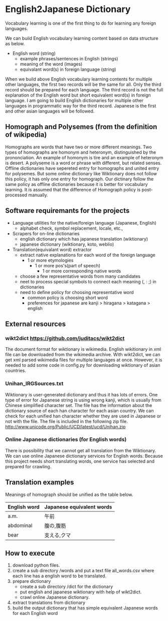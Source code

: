 # English2Japanese Dictionary
Vocabulary learning is one of the first thing to do for learning any foreign languages.

We can build English vocabulary learning content based on data structure as below.
* English word (string)
  * example phrases/sentences in English (strings)
  * meaning of the word (images)
  * equivalant word(s) in foreign language (string)

When we build above English vocabulary learning contents for multiple other languages, the first two records will be the same for all. Only the third record should be prepared for each language.
The third record is not the full explanation of the English word but short equivalent word(s) in foreign language.
I am going to build English dictionaries for multiple other languages in programmatic way for the third record.
Japanese is the first and other asian languages will be followed.

## Homograph and Polysemes (from the definition of wikipedia)
Homographs are words that have two or more different meanings.
Two types of homographs are homonym and heteronym, distinguished by the prononciation.
An example of homonym is tire and an example of heteronym is desert.
A polyseme is a word or phrase with different, but related senses.
Offline dictionaries have sepereted entry for homographs and united entry for polysemes.
But some online dictionary like Wiktionary does not follow this policy, it has only one entry for homograph.
Our dictinary follow the same policy as offline dictionaries because it is better for vocabulary learning.
It is assumed that the difference of Homograph policy is post-processed manually.

## Software requiremants for the projects
* Language utilities for the native/foreign language (Japanese, English)
  * alphabet check, symbol replacement, locale, etc.,
* Scrapers for on-line dictionaries
  * english dictionary which has japanese translation (wiktionary)
  * japanese dictionary (wiktionary, koto, weblio)
* Translation(equivalant word) extractor
  * extract native explanations for each word of the foreign language
    * 1 or more etymologies
      * 1 or more pos's(part of speech)
        * 1 or more corresponding native words
  * choose a few representative words from many candidates
  * neet to process special symbols to connect each meaning (, : ;) in dictionaries
  * need to define policy for choosing representative word
    * common policy is choosing short word
    * preferences for japanese are kanji > hiragana > katagana > english

## External resources
### wikt2dict https://github.com/juditacs/wikt2dict
The document format for wiktionary is wikimedia.
English wikitionary in xml file can be downloaded from the wikimedia archive.
With wikt2dict, we can get xml parsed wikimedia files for multiple languages at once.
However, it is needed to add some code in config.py for downloading wiktionary of asian countries.

### Unihan_IRGSources.txt
Wiktionary is user-generated dictionary and thus it has lots of errors.
One type of error for Japanese string is using wrong kanji, which is usually from Chinese simplified character set.
The file has the information about the dictionary source of each han character for each asian country.
We can check for each unified han character whether they are used in Japanese or not with the file.
The file is included in the following zip file. http://www.unicode.org/Public/UCD/latest/ucd/Unihan.zip

### Online Japanese dictionaries (for English words)
There is possibility that we cannot get all translation from the Wiktionary.
We can use online Japanese dictionary services for English words.
Because this project needs short translating words, one service has selected and prepared for crawling.

## Translation examples
Meanings of homograph should be unified as the table below.

English word | Japanese equivalent words
------------ | ------------
a.m. | 午前
abdominal | 腹の,腹筋
bear | 支える,クマ

## How to execute
1. download python files.
2. create a sub directory /words and put a text file all_words.csv where each line has a english word to be translated.
3. prepare dictionary
   * create a sub directory /dict for the dictionary
   * put english and japanese wiktionary with help of wikt2dict.
   * crawl online Japanese dictionary.
4. extract translations from dictionary
5. build the output dictionary that has simple equivalent Japanese words for each English word

